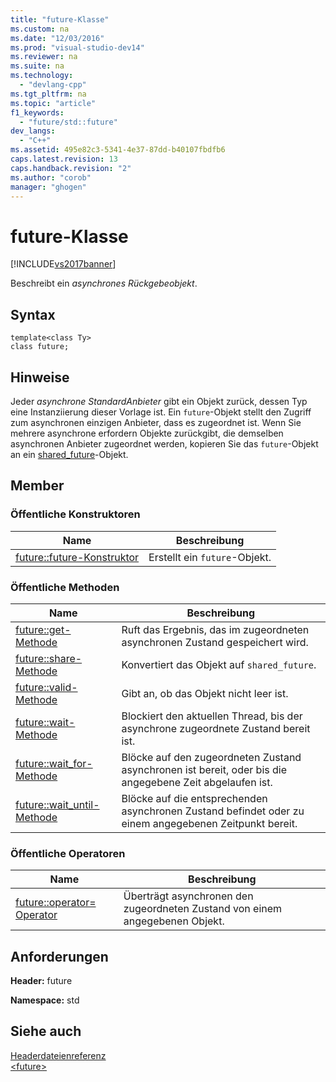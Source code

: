 ```yaml
---
title: "future-Klasse"
ms.custom: na
ms.date: "12/03/2016"
ms.prod: "visual-studio-dev14"
ms.reviewer: na
ms.suite: na
ms.technology: 
  - "devlang-cpp"
ms.tgt_pltfrm: na
ms.topic: "article"
f1_keywords: 
  - "future/std::future"
dev_langs: 
  - "C++"
ms.assetid: 495e82c3-5341-4e37-87dd-b40107fbdfb6
caps.latest.revision: 13
caps.handback.revision: "2"
ms.author: "corob"
manager: "ghogen"
---
```

# future-Klasse
[!INCLUDE[vs2017banner](../assembler/inline/includes/vs2017banner.md)]

Beschreibt ein *asynchrones Rückgebeobjekt*.  
  
## Syntax  
  
```  
template<class Ty>  
class future;  
```  
  
## Hinweise  
 Jeder *asynchrone StandardAnbieter* gibt ein Objekt zurück, dessen Typ eine Instanziierung dieser Vorlage ist.  Ein `future`\-Objekt stellt den Zugriff zum asynchronen einzigen Anbieter, dass es zugeordnet ist.  Wenn Sie mehrere asynchrone erfordern Objekte zurückgibt, die demselben asynchronen Anbieter zugeordnet werden, kopieren Sie das `future`\-Objekt an ein [shared\_future](../standard-library/shared-future-class.md)\-Objekt.  
  
## Member  
  
### Öffentliche Konstruktoren  
  
|Name|**Beschreibung**|  
|----------|----------------------|  
|[future::future\-Konstruktor](../Topic/future::future%20Constructor.md)|Erstellt ein `future`\-Objekt.|  
  
### Öffentliche Methoden  
  
|Name|**Beschreibung**|  
|----------|----------------------|  
|[future::get\-Methode](../Topic/future::get%20Method.md)|Ruft das Ergebnis, das im zugeordneten asynchronen Zustand gespeichert wird.|  
|[future::share\-Methode](../Topic/future::share%20Method.md)|Konvertiert das Objekt auf `shared_future`.|  
|[future::valid\-Methode](../Topic/future::valid%20Method.md)|Gibt an, ob das Objekt nicht leer ist.|  
|[future::wait\-Methode](../Topic/future::wait%20Method.md)|Blockiert den aktuellen Thread, bis der asynchrone zugeordnete Zustand bereit ist.|  
|[future::wait\_for\-Methode](../Topic/future::wait_for%20Method.md)|Blöcke auf den zugeordneten Zustand asynchronen ist bereit, oder bis die angegebene Zeit abgelaufen ist.|  
|[future::wait\_until\-Methode](../Topic/future::wait_until%20Method.md)|Blöcke auf die entsprechenden asynchronen Zustand befindet oder zu einem angegebenen Zeitpunkt bereit.|  
  
### Öffentliche Operatoren  
  
|Name|**Beschreibung**|  
|----------|----------------------|  
|[future::operator\= Operator](../Topic/future::operator=%20Operator.md)|Überträgt asynchronen den zugeordneten Zustand von einem angegebenen Objekt.|  
  
## Anforderungen  
 **Header:** future  
  
 **Namespace:** std  
  
## Siehe auch  
 [Headerdateienreferenz](../standard-library/cpp-standard-library-header-files.md)   
 [\<future\>](../standard-library/future.md)